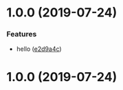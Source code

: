 # 1.0.0 (2019-07-24)


### Features

* hello ([e2d9a4c](https://github.com/zxc6286747/yibanruci/commit/e2d9a4c))



# 1.0.0 (2019-07-24)



